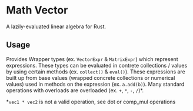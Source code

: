 # Math Vector

A lazily-evaluated linear algebra for Rust. 

## Usage

Provides Wrapper types (ex. `VectorExpr` & `MatrixExpr`) which
represent expressions. These types can be evaluated in 
contrete collections / values by using certain methods 
(ex. `collect()` & `eval()`). These expressions are built up
from base values (wrapped concrete collections or numerical values)
used in methods on the expression (ex. `a.add(b)`). Many 
standard operations with overloads are overloaded (ex. `+`, `*`, `-`, `/`)*.



*`vec1 * vec2` is not a valid operation, see dot or comp_mul operations 

